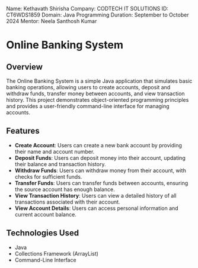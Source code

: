 Name: Kethavath Shirisha
Company: CODTECH IT SOLUTIONS
ID: CT6WDS1859
Domain: Java Programming
Duration: September to October 2024
Mentor: Neela Santhosh Kumar

# Online Banking System

## Overview

The Online Banking System is a simple Java application that simulates basic banking operations, allowing users to create accounts, deposit and withdraw funds, transfer money between accounts, and view transaction history. This project demonstrates object-oriented programming principles and provides a user-friendly command-line interface for managing accounts.

## Features

- **Create Account**: Users can create a new bank account by providing their name and account number.  
- **Deposit Funds**: Users can deposit money into their account, updating their balance and transaction history.  
- **Withdraw Funds**: Users can withdraw money from their account, with checks for sufficient funds.  
- **Transfer Funds**: Users can transfer funds between accounts, ensuring the source account has enough balance.  
- **View Transaction History**: Users can view a detailed history of all transactions associated with their account.  
- **View Account Details**: Users can access personal information and current account balance.  

## Technologies Used

- Java
- Collections Framework (ArrayList)
- Command-Line Interface
